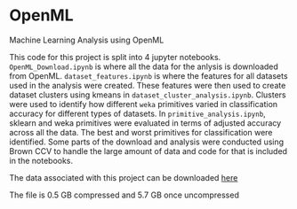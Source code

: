 # OpenML
Machine Learning Analysis using OpenML

This code for this project is split into 4 jupyter notebooks. `OpenML_Download.ipynb` is where all the data for the anlysis is downloaded from OpenML. `dataset_features.ipynb` is where the features for all datasets used in the analysis were created. These features were then used to create dataset clusters using kmeans in `dataset_cluster_analysis.ipynb`. Clusters were used to identify how different `weka` primitives varied in classification accuracy for different types of datasets. In `primitive_analysis.ipynb`, sklearn and weka primitives were evaluated in terms of adjusted accuracy across all the data. The best and worst primitives for classification were identified. Some parts of the download and analysis were conducted using Brown CCV to handle the large amount of data and code for that is included in the notebooks. 

The data associated with this project can be downloaded [here][download-url]

[download-url]: https://brownbox.brown.edu/download.php?hash=de911e03

The file is 0.5 GB compressed and 5.7 GB once uncompressed
